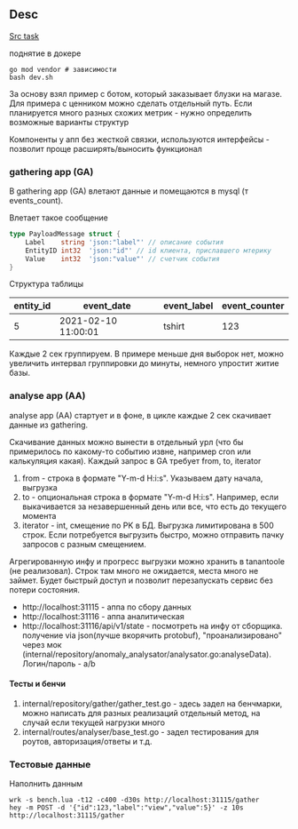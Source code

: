 ## Desc
[Src task](Anomalies_Detection_-_v_1_1.pdf) 

поднятие в докере 
```shell
go mod vendor # зависимости
bash dev.sh
```

За основу взял пример с ботом, который заказывает блузки на магазе. Для примера с ценником можно сделать отдельный путь. Если планируется много разных схожих метрик - нужно определить возможные варианты структур

Компоненты у апп без жесткой связки, используются интерфейсы - позволит проще расширять/выносить функционал

### gathering app (GA)
В gathering app (GA) влетают данные и помещаются в mysql (т events_count).

Влетает такое сообщение
```go
type PayloadMessage struct {
	Label    string 'json:"label"' // описание события
	EntityID int32  'json:"id"' // id клиента, приславшего мтерику
	Value    int32  'json:"value"' // счетчик события
}
```

Структура таблицы

| entity_id | event_date | event_label | event_counter | 
| --- | --- | --- | --- |
| 5 | 2021-02-10 11:00:01 | tshirt | 123 |

Каждые 2 сек группируем. В примере меньше дня выборок нет, можно увеличить интервал группировки до минуты, немного упростит житие базы.

### analyse app (AA)
analyse app (AA) стартует и в фоне, в цикле каждые 2 сек скачивает данные из gathering.

Скачивание данных можно вынести в отдельный урл (что бы примерилось по какому-то событию извне, например cron или калькуляция какая). Каждый запрос в GA требует from, to, iterator

1. from - строка в формате "Y-m-d H:i:s". Указываем дату начала, выгрузка
1. to - опциональная строка в формате "Y-m-d H:i:s". Например, если выкачивается за незавершенный день или все, что есть до текущего момента
1. iterator - int, смещение по PK в БД. Выгрузка лимитирована в 500 строк. Если потребуется выгрузить быстро, можно отправить пачку запросов с разным смещением.

Агрегированную инфу и прогресс выгрузки можно хранить в tanantoole (не реализовал). Строк там много не ожидается, места много не займет. Будет быстрый доступ и позволит перезапускать сервис без потери состояния. 

* http://localhost:31115 - аппа по сбору данных
* http://localhost:31116 - аппа аналитическая
* http://localhost:31116/api/v1/state - посмотреть на инфу от сборщика. получение via json(лучше вкорячить protobuf), "проанализировано" через мок (internal/repository/anomaly_analysator/analysator.go:analyseData). Логин/пароль - a/b 

#### Тесты и бенчи
1. internal/repository/gather/gather_test.go - здесь задел на бенчмарки, можно написать для разных реализаций отдельный метод, на случай если текущей нагрузки много
1. internal/routes/analyser/base_test.go - задел тестирования для роутов, авторизация/ответы и т.д.

### Тестовые данные
Наполнить данным
```shell
wrk -s bench.lua -t12 -c400 -d30s http://localhost:31115/gather
hey -m POST -d '{"id":123,"label":"view","value":5}' -z 10s http://localhost:31115/gather
```
